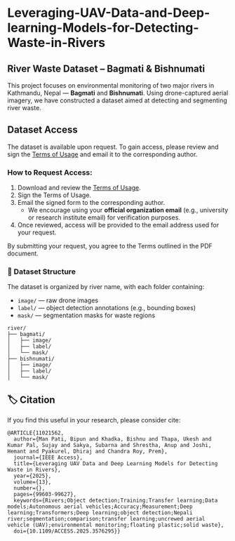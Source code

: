 # Leveraging-UAV-Data-and-Deep-learning-Models-for-Detecting-Waste-in-Rivers
## River Waste Dataset – Bagmati & Bishnumati

This project focuses on environmental monitoring of two major rivers in Kathmandu, Nepal — **Bagmati** and **Bishnumati**. Using drone-captured aerial imagery, we have constructed a dataset aimed at detecting and segmenting river waste.

## Dataset Access
The dataset is available upon request. To gain access, please review and sign the [Terms of Usage](./TERMS_OF_USAGE.pdf) and email it to the corresponding author.

### How to Request Access:
1. Download and review the [Terms of Usage](./TERMS_OF_USAGE.pdf).
2. Sign the Terms of Usage.
3. Email the signed form to the corresponding author.
   - We encourage using your **official organization email** (e.g., university or research institute email) for verification purposes.
4. Once reviewed, access will be provided to the email address used for your request.

By submitting your request, you agree to the Terms outlined in the PDF document.

### 📁 Dataset Structure

The dataset is organized by river name, with each folder containing:
- `image/` — raw drone images
- `label/` — object detection annotations (e.g., bounding boxes)
- `mask/` — segmentation masks for waste regions
```
river/
├── bagmati/
│   ├── image/
│   ├── label/
│   └── mask/
├── bishnumati/
│   ├── image/
│   ├── label/
│   └── mask/
```
## 🏷️ Citation
If you find this useful in your research, please consider cite:
```
@ARTICLE{11021562,
  author={Man Pati, Bipun and Khadka, Bishnu and Thapa, Ukesh and Kumar Pal, Sujay and Sakya, Subarna and Shrestha, Anup and Joshi, Hemant and Pyakurel, Dhiraj and Chandra Roy, Prem},
  journal={IEEE Access}, 
  title={Leveraging UAV Data and Deep Learning Models for Detecting Waste in Rivers}, 
  year={2025},
  volume={13},
  number={},
  pages={99603-99627},
  keywords={Rivers;Object detection;Training;Transfer learning;Data models;Autonomous aerial vehicles;Accuracy;Measurement;Deep learning;Transformers;Deep learning;object detection;Nepali river;segmentation;comparison;transfer learning;uncrewed aerial vehicle (UAV);environmental monitoring;floating plastic;solid waste},
  doi={10.1109/ACCESS.2025.3576295}}

```
